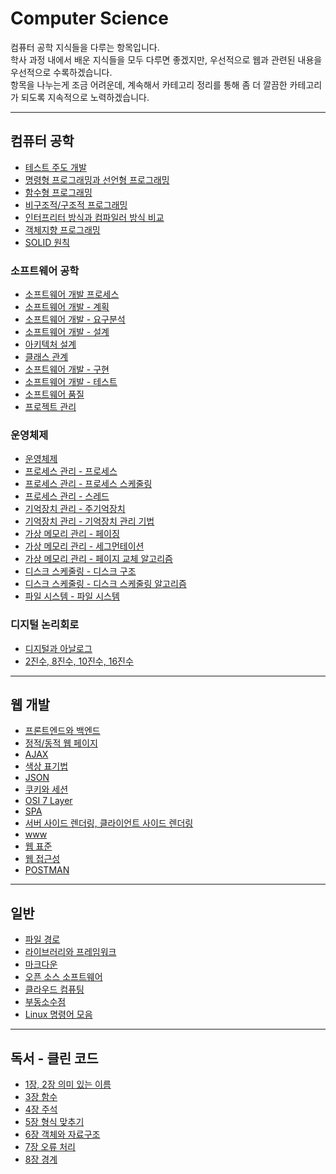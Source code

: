 # Computer Science
컴퓨터 공학 지식들을 다루는 항목입니다. <br/>
학사 과정 내에서 배운 지식들을 모두 다루면 좋겠지만, 우선적으로 웹과 관련된 내용을 우선적으로 수록하겠습니다. <br/>
항목을 나누는게 조금 어려운데, 계속해서 카테고리 정리를 통해 좀 더 깔끔한 카테고리가 되도록 지속적으로 노력하겠습니다.

---
## 컴퓨터 공학
- [테스트 주도 개발](https://velog.io/@bami/%ED%85%8C%EC%8A%A4%ED%8A%B8-%EC%A3%BC%EB%8F%84-%EA%B0%9C%EB%B0%9C) <br>
- [명령형 프로그래밍과 선언형 프로그래밍](https://velog.io/@bami/%EB%AA%85%EB%A0%B9%ED%98%95-%ED%94%84%EB%A1%9C%EA%B7%B8%EB%9E%98%EB%B0%8D%EA%B3%BC-%EC%84%A0%EC%96%B8%ED%98%95-%ED%94%84%EB%A1%9C%EA%B7%B8%EB%9E%98%EB%B0%8D) <br>
- [함수형 프로그래밍](https://velog.io/@bami/%ED%95%A8%EC%88%98%ED%98%95-%ED%94%84%EB%A1%9C%EA%B7%B8%EB%9E%98%EB%B0%8D) <br>
- [비구조적/구조적 프로그래밍](https://velog.io/@bami/%EB%B9%84%EA%B5%AC%EC%A1%B0%EC%A0%81-%ED%94%84%EB%A1%9C%EA%B7%B8%EB%9E%98%EB%B0%8D%EA%B3%BC-%EA%B5%AC%EC%A1%B0%EC%A0%81-%ED%94%84%EB%A1%9C%EA%B7%B8%EB%9E%98%EB%B0%8D) <br/>
- [인터프리터 방식과 컴파일러 방식 비교](https://velog.io/@bami/%EC%9D%B8%ED%84%B0%ED%94%84%EB%A6%AC%ED%84%B0-%EB%B0%A9%EC%8B%9D%EA%B3%BC-%EC%BB%B4%ED%8C%8C%EC%9D%BC%EB%9F%AC-%EB%B0%A9%EC%8B%9D) <br/>
- [객체지향 프로그래밍](https://velog.io/@bami/%EA%B0%9D%EC%B2%B4%EC%A7%80%ED%96%A5-%ED%94%84%EB%A1%9C%EA%B7%B8%EB%9E%98%EB%B0%8D) <br/>
- [SOLID 원칙](https://velog.io/@bami/SOLID-%EC%9B%90%EC%B9%99) <br/>

### 소프트웨어 공학
- [소프트웨어 개발 프로세스](https://velog.io/@bami/%EC%86%8C%ED%94%84%ED%8A%B8%EC%9B%A8%EC%96%B4-%EA%B0%9C%EB%B0%9C-%ED%94%84%EB%A1%9C%EC%84%B8%EC%8A%A4-7z3wby3l) <br/>
- [소프트웨어 개발 - 계획](https://velog.io/@bami/%EC%86%8C%ED%94%84%ED%8A%B8%EC%9B%A8%EC%96%B4-%EA%B0%9C%EB%B0%9C-%EA%B3%84%ED%9A%8D) <br/>
- [소프트웨어 개발 - 요구분석](https://velog.io/@bami/%EC%86%8C%ED%94%84%ED%8A%B8%EC%9B%A8%EC%96%B4-%EA%B0%9C%EB%B0%9C-%EC%9A%94%EA%B5%AC%EB%B6%84%EC%84%9D) <br/>
- [소프트웨어 개발 - 설계](https://velog.io/@bami/%EC%86%8C%ED%94%84%ED%8A%B8%EC%9B%A8%EC%96%B4-%EA%B0%9C%EB%B0%9C-%EC%84%A4%EA%B3%84) <br/>
- [아키텍처 설계](https://velog.io/@bami/%EC%95%84%ED%82%A4%ED%85%8D%EC%B2%98-%EC%84%A4%EA%B3%84) <br/>
- [클래스 관계](https://velog.io/@bami/%ED%81%B4%EB%9E%98%EC%8A%A4-%EA%B4%80%EA%B3%84) <br/>
- [소프트웨어 개발 - 구현](https://velog.io/@bami/%EC%86%8C%ED%94%84%ED%8A%B8%EC%9B%A8%EC%96%B4-%EA%B0%9C%EB%B0%9C-%EA%B5%AC%ED%98%84) <br/>
- [소프트웨어 개발 - 테스트](https://velog.io/@bami/%EC%86%8C%ED%94%84%ED%8A%B8%EC%9B%A8%EC%96%B4-%EA%B0%9C%EB%B0%9C-%ED%85%8C%EC%8A%A4%ED%8A%B8) <br/>
- [소프트웨어 품질](https://velog.io/@bami/%EC%86%8C%ED%94%84%ED%8A%B8%EC%9B%A8%EC%96%B4-%ED%92%88%EC%A7%88) <br/>
- [프로젝트 관리](https://velog.io/@bami/%ED%94%84%EB%A1%9C%EC%A0%9D%ED%8A%B8-%EA%B4%80%EB%A6%AC) <br/>

### 운영체제
- [운영체제](https://velog.io/@bami/%EC%9A%B4%EC%98%81%EC%B2%B4%EC%A0%9C) <br/>
- [프로세스 관리 - 프로세스](https://velog.io/@bami/%ED%94%84%EB%A1%9C%EC%84%B8%EC%8A%A4-%EA%B4%80%EB%A6%AC-%ED%94%84%EB%A1%9C%EC%84%B8%EC%8A%A4) <br/>
- [프로세스 관리 - 프로세스 스케줄링](https://velog.io/@bami/%ED%94%84%EB%A1%9C%EC%84%B8%EC%8A%A4-%EA%B4%80%EB%A6%AC-%ED%94%84%EB%A1%9C%EC%84%B8%EC%8A%A4-%EC%8A%A4%EC%BC%80%EC%A4%84%EB%A7%81) <br/>
- [프로세스 관리 - 스레드](https://velog.io/@bami/%ED%94%84%EB%A1%9C%EC%84%B8%EC%8A%A4-%EA%B4%80%EB%A6%AC-%EC%8A%A4%EB%A0%88%EB%93%9C) <br/>
- [기억장치 관리 - 주기억장치](https://velog.io/@bami/%EA%B8%B0%EC%96%B5%EC%9E%A5%EC%B9%98-%EA%B4%80%EB%A6%AC-%EC%A3%BC%EA%B8%B0%EC%96%B5%EC%9E%A5%EC%B9%98) <br/>
- [기억장치 관리 - 기억장치 관리 기법](https://velog.io/@bami/%EA%B8%B0%EC%96%B5%EC%9E%A5%EC%B9%98-%EA%B4%80%EB%A6%AC-%EA%B8%B0%EC%96%B5%EC%9E%A5%EC%B9%98-%EA%B4%80%EB%A6%AC-%EA%B8%B0%EB%B2%95) <br/>
- [가상 메모리 관리 - 페이징](https://velog.io/@bami/%EA%B0%80%EC%83%81-%EB%A9%94%EB%AA%A8%EB%A6%AC-%EA%B4%80%EB%A6%AC-%ED%8E%98%EC%9D%B4%EC%A7%95) <br/>
- [가상 메모리 관리 - 세그먼테이션](https://velog.io/@bami/%EA%B0%80%EC%83%81-%EB%A9%94%EB%AA%A8%EB%A6%AC-%EA%B4%80%EB%A6%AC-%EC%84%B8%EA%B7%B8%EB%A8%BC%ED%85%8C%EC%9D%B4%EC%85%98-lvkov61m) <br/>
- [가상 메모리 관리 - 페이지 교체 알고리즘](https://velog.io/@bami/%EA%B0%80%EC%83%81-%EB%A9%94%EB%AA%A8%EB%A6%AC-%EA%B4%80%EB%A6%AC-%ED%8E%98%EC%9D%B4%EC%A7%80-%EA%B5%90%EC%B2%B4-%EC%95%8C%EA%B3%A0%EB%A6%AC%EC%A6%98) <br/>
- [디스크 스케줄링 - 디스크 구조](https://velog.io/@bami/%EB%94%94%EC%8A%A4%ED%81%AC-%EC%8A%A4%EC%BC%80%EC%A4%84%EB%A7%81-%EB%94%94%EC%8A%A4%ED%81%AC-%EA%B5%AC%EC%A1%B0) <br/>
- [디스크 스케줄링 - 디스크 스케줄링 알고리즘](https://velog.io/@bami/%EB%94%94%EC%8A%A4%ED%81%AC-%EC%8A%A4%EC%BC%80%EC%A4%84%EB%A7%81-%EB%94%94%EC%8A%A4%ED%81%AC-%EC%8A%A4%EC%BC%80%EC%A4%84%EB%A7%81-%EC%95%8C%EA%B3%A0%EB%A6%AC%EC%A6%98) <br/>
- [파일 시스템 - 파일 시스템](https://velog.io/@bami/%ED%8C%8C%EC%9D%BC-%EC%8B%9C%EC%8A%A4%ED%85%9C-%ED%8C%8C%EC%9D%BC-%EC%8B%9C%EC%8A%A4%ED%85%9C) <br/> 

### 디지털 논리회로
- [디지털과 아날로그](https://velog.io/@bami/%EB%94%94%EC%A7%80%ED%84%B8%EA%B3%BC-%EC%95%84%EB%82%A0%EB%A1%9C%EA%B7%B8) <br/>
- [2진수, 8진수, 10진수, 16진수](https://velog.io/@bami/2%EC%A7%84%EC%88%98-8%EC%A7%84%EC%88%98-10%EC%A7%84%EC%88%98-16%EC%A7%84%EC%88%98)<br/>

---

## 웹 개발
- [프론트엔드와 백엔드](https://velog.io/@bami/Front-end-Back-end) <br/>
- [정적/동적 웹 페이지](https://velog.io/@bami/%EC%A0%95%EC%A0%81-%EC%9B%B9-%ED%8E%98%EC%9D%B4%EC%A7%80%EC%99%80-%EB%8F%99%EC%A0%81-%EC%9B%B9-%ED%8E%98%EC%9D%B4%EC%A7%80) <br/>
- [AJAX](https://velog.io/@bami/Ajax) <br>
- [색상 표기법](https://velog.io/@bami/%EC%83%89%EC%83%81-%ED%91%9C%EA%B8%B0%EB%B2%95) <br>
- [JSON](https://velog.io/@bami/JSON) <br>
- [쿠키와 세션](https://velog.io/@bami/%EC%BF%A0%ED%82%A4%EC%99%80-%EC%84%B8%EC%85%98) <br>
- [OSI 7 Layer](https://velog.io/@bami/OSI-7-Layer) <br>
- [SPA](https://velog.io/@bami/SPA-Single-Page-Application) <br>
- [서버 사이드 렌더링, 클라이언트 사이드 렌더링](https://velog.io/@bami/%EC%84%9C%EB%B2%84-%EC%82%AC%EC%9D%B4%EB%93%9C-%EB%A0%8C%EB%8D%94%EB%A7%81-%ED%81%B4%EB%9D%BC%EC%9D%B4%EC%96%B8%ED%8A%B8-%EC%82%AC%EC%9D%B4%EB%93%9C-%EB%A0%8C%EB%8D%94%EB%A7%81) <br>
- [www](https://velog.io/@bami/www) <br/>
- [웹 표준](https://velog.io/@bami/%EC%9B%B9-%ED%91%9C%EC%A4%80-%EC%95%8C%EC%95%84%EB%B3%B4%EA%B8%B0) <br/>
- [웹 접근성](https://velog.io/@bami/%EC%9B%B9-%EC%A0%91%EA%B7%BC%EC%84%B1) <br/>
- [POSTMAN](https://velog.io/@bami/Postman-%EC%82%AC%EC%9A%A9%ED%95%98%EA%B8%B0) <br/>

---

## 일반
- [파일 경로](https://velog.io/@bami/%ED%8C%8C%EC%9D%BC-%EA%B2%BD%EB%A1%9C-%EC%A0%88%EB%8C%80-%EA%B2%BD%EB%A1%9C%EC%99%80-%EC%83%81%EB%8C%80-%EA%B2%BD%EB%A1%9C) <br>
- [라이브러리와 프레임워크](https://velog.io/@bami/%EB%9D%BC%EC%9D%B4%EB%B8%8C%EB%9F%AC%EB%A6%AC%EC%99%80-%ED%94%84%EB%A0%88%EC%9E%84%EC%9B%8C%ED%81%AC) <br>
- [마크다운](https://velog.io/@bami/%EB%A7%88%ED%81%AC%EB%8B%A4%EC%9A%B4-5hhylgaq) <br>
- [오픈 소스 소프트웨어](https://velog.io/@bami/%EC%98%A4%ED%94%88-%EC%86%8C%EC%8A%A4-%EC%86%8C%ED%94%84%ED%8A%B8%EC%9B%A8%EC%96%B4) <br>
- [클라우드 컴퓨팅](https://velog.io/@bami/%ED%81%B4%EB%9D%BC%EC%9A%B0%EB%93%9C-%EC%BB%B4%ED%93%A8%ED%8C%85) <br>
- [부동소수점](https://velog.io/@bami/%EB%B6%80%EB%8F%99%EC%86%8C%EC%88%98%EC%A0%90-%ED%91%9C%ED%98%84)<br/>
- [Linux 명령어 모음](https://velog.io/@bami/Linux-%EB%AA%85%EB%A0%B9%EC%96%B4-%EB%AA%A8%EC%9D%8C) <br/>

---

## 독서 - 클린 코드
- [1장, 2장 의미 있는 이름](https://velog.io/@bami/Clean-Code-2%EC%9E%A5-%EC%9D%98%EB%AF%B8-%EC%9E%88%EB%8A%94-%EC%9D%B4%EB%A6%84) <br>
- [3장 함수](https://velog.io/@bami/Clean-Code-3%EC%9E%A5-%ED%95%A8%EC%88%98) <br>
- [4장 주석](https://velog.io/@bami/Clean-Code-4%EC%9E%A5-%EC%A3%BC%EC%84%9D) <br>
- [5장 형식 맞추기](https://velog.io/@bami/Clean-Code-5%EC%9E%A5-%ED%98%95%EC%8B%9D-%EB%A7%9E%EC%B6%94%EA%B8%B0) <br>
- [6장 객체와 자료구조](https://velog.io/@bami/Clean-Code-6%EC%9E%A5-%EA%B0%9D%EC%B2%B4%EC%99%80-%EC%9E%90%EB%A3%8C%EA%B5%AC%EC%A1%B0) <br>
- [7장 오류 처리](https://velog.io/@bami/Clean-Code-7%EC%9E%A5-%EC%98%A4%EB%A5%98-%EC%B2%98%EB%A6%AC) <br>
- [8장 경계](https://velog.io/@bami/Clean-Code-8%EC%9E%A5-%EA%B2%BD%EA%B3%84) <br>